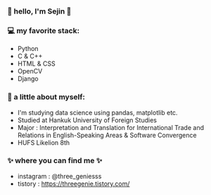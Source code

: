 ### 🤩 hello, I'm Sejin 🤩 

### 💻 my favorite stack:
- Python
- C & C++
- HTML & CSS
- OpenCV
- Django

### 👧 a little about myself:
- I'm studying data science using pandas, matplotlib etc.
- Studied at Hankuk University of Foreign Studies 
- Major : Interpretation and Translation for International Trade and Relations in English-Speaking Areas & Software Convergence
- HUFS Likelion 8th

### ✨ where you can find me ✨
- instagram : @three_geniesss
- tistory : https://threegenie.tistory.com/
